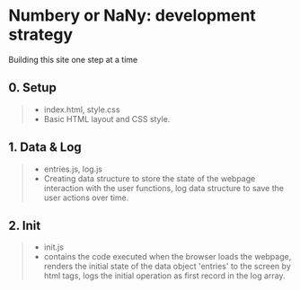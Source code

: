 # Numbery or NaNy: development strategy

Building this site one step at a time

## 0. Setup

> * index.html, style.css
> * Basic HTML layout and CSS style.

## 1. Data & Log

> * entries.js, log.js
> * Creating data structure to store the state of the webpage interaction with the user functions, log data structure to save the user actions over time.

## 2. Init

> * init.js
> * contains the code executed when the browser loads the webpage, renders the initial state of the data object 'entries' to the screen by html tags, logs the initial operation as first record in the log array.

